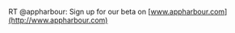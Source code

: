 <!--
id: 1346023760
link: http://kevinisom.info/post/1346023760/rt-appharbour-sign-up-for-our-beta-on
slug: rt-appharbour-sign-up-for-our-beta-on
date: Tue Oct 19 2010 09:59:00 GMT+1300 (NZDT)
raw: {"blog_name":"kevinisom","id":1346023760,"post_url":"http://kevinisom.info/post/1346023760/rt-appharbour-sign-up-for-our-beta-on","slug":"rt-appharbour-sign-up-for-our-beta-on","type":"text","date":"2010-10-18 20:59:00 GMT","timestamp":1287435540,"state":"published","format":"html","reblog_key":"KaxrYKne","tags":[],"short_url":"http://tmblr.co/Zw68Yy1GEh5G","highlighted":[],"feed_item":"http://twitter.com/kev_nz/statuses/27681844430","from_feed_id":"650289","note_count":0,"title":null,"body":"<p>RT @appharbour: Sign up for our beta on <a href=\"http://www.appharbour.com\" target=\"_blank\">www.appharbour.com</a></p>"}
publish: 2010-10-019
tags: 
title: null
-->


RT @appharbour: Sign up for our beta on
[www.appharbour.com](http://www.appharbour.com)


